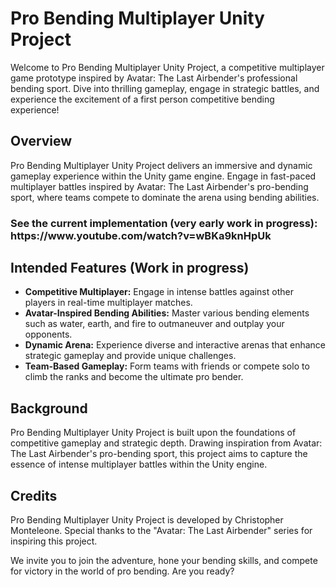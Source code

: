 <!DOCTYPE html>
<html lang="en">
<head>
<meta charset="UTF-8">
<meta name="viewport" content="width=device-width, initial-scale=1.0">
<h1>Pro Bending Multiplayer Unity Project</h1>
</head>
<body>
<p>Welcome to Pro Bending Multiplayer Unity Project, a competitive multiplayer game prototype inspired by Avatar: The Last Airbender's professional bending sport. Dive into thrilling gameplay, engage in strategic battles, and experience the excitement of a first person competitive bending experience!</p>

<h2>Overview</h2>
<p>Pro Bending Multiplayer Unity Project delivers an immersive and dynamic gameplay experience within the Unity game engine. Engage in fast-paced multiplayer battles inspired by Avatar: The Last Airbender's pro-bending sport, where teams compete to dominate the arena using bending abilities.</p>

<h3>See the current implementation (very early work in progress): https://www.youtube.com/watch?v=wBKa9knHpUk</h3>

<h2>Intended Features (Work in progress)</h2>
<ul>
  <li><strong>Competitive Multiplayer:</strong> Engage in intense battles against other players in real-time multiplayer matches.</li>
  <li><strong>Avatar-Inspired Bending Abilities:</strong> Master various bending elements such as water, earth, and fire to outmaneuver and outplay your opponents.</li>
  <li><strong>Dynamic Arena:</strong> Experience diverse and interactive arenas that enhance strategic gameplay and provide unique challenges.</li>
  <li><strong>Team-Based Gameplay:</strong> Form teams with friends or compete solo to climb the ranks and become the ultimate pro bender.</li>
</ul>

<h2>Background</h2>
<p>Pro Bending Multiplayer Unity Project is built upon the foundations of competitive gameplay and strategic depth. Drawing inspiration from Avatar: The Last Airbender's pro-bending sport, this project aims to capture the essence of intense multiplayer battles within the Unity engine.</p>

<h2>Credits</h2>
<p>Pro Bending Multiplayer Unity Project is developed by Christopher Monteleone. Special thanks to the "Avatar: The Last Airbender" series for inspiring this project.</p>

<p>We invite you to join the adventure, hone your bending skills, and compete for victory in the world of pro bending. Are you ready?</p>
</body>
</html>
